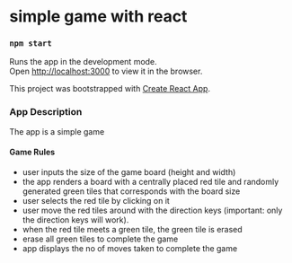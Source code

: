 # simple game with react

### `npm start`

Runs the app in the development mode.\
Open [http://localhost:3000](http://localhost:3000) to view it in the browser.

This project was bootstrapped with [Create React App](https://github.com/facebook/create-react-app).

### App Description
The app is a simple game

#### Game Rules
- user inputs the size of the game board (height and width)
- the app renders a board with a centrally placed red tile and randomly generated green tiles that corresponds with the board size
- user selects the red tile by clicking on it
- user move the red tiles around with the direction keys (important: only the direction keys will work).
- when the red tile meets a green tile, the green tile is erased
- erase all green tiles to complete the game
- app displays the no of moves taken to complete the game
